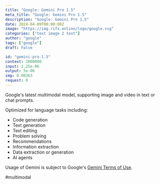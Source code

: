 ```yaml
---
title: "Google: Gemini Pro 1.5"
meta_title: "Google: Gemini Pro 1.5"
description: "Google: Gemini Pro 1.5"
date: 2024-04-09T00:00:00Z
image: "https://img.rifx.online/logo/google.svg"
categories: ["text image 2 text"]
author: "google"
tags: ["google"]
draft: False

id: "gemini-pro-1.5"
context: 2000000
input: 1.25e-06
output: 5e-06
img: 0.00263
request: 0
---
```


Google's latest multimodal model, supporting image and video in text or chat prompts.

Optimized for language tasks including:

- Code generation
- Text generation
- Text editing
- Problem solving
- Recommendations
- Information extraction
- Data extraction or generation
- AI agents

Usage of Gemini is subject to Google's [Gemini Terms of Use](https://ai.google.dev/terms).

#multimodal

